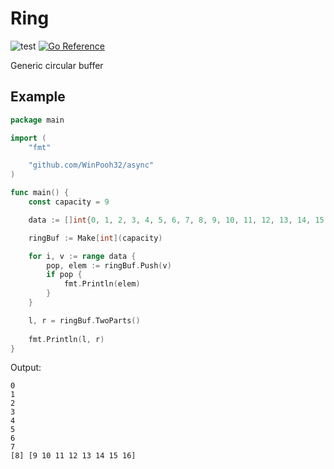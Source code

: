 # Ring

![test](https://github.com/WinPooh32/ring/actions/workflows/test.yml/badge.svg)
[![Go Reference](https://pkg.go.dev/badge/github.com/WinPooh32/ring.svg)](https://pkg.go.dev/github.com/WinPooh32/ring)

Generic circular buffer

## Example

```Go
package main

import (
	"fmt"

	"github.com/WinPooh32/async"
)

func main() {
	const capacity = 9

	data := []int{0, 1, 2, 3, 4, 5, 6, 7, 8, 9, 10, 11, 12, 13, 14, 15, 16}

	ringBuf := Make[int](capacity)

	for i, v := range data {
		pop, elem := ringBuf.Push(v)
		if pop {
			fmt.Println(elem)
		}
	}

	l, r = ringBuf.TwoParts()
	
	fmt.Println(l, r)
}
```
Output:
```
0
1
2
3
4
5
6
7
[8] [9 10 11 12 13 14 15 16]
```